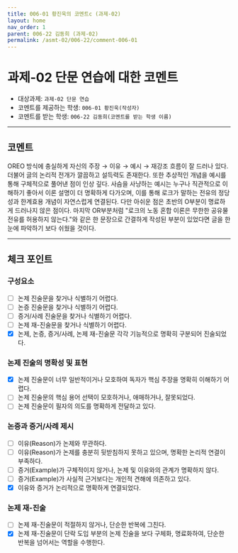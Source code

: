 ```yaml
---
title: 006-01 황진욱의 코멘트c (과제-02)
layout: home
nav_order: 1
parent: 006-22 김동희 (과제-02)
permalink: /asmt-02/006-22/comment-006-01
---
```


# 과제-02 단문 연습에 대한 코멘트

- 대상과제: `과제-02 단문 연습`
- 코멘트를 제공하는 학생: `006-01 황진욱(작성자)` 
- 코멘트를 받는 학생: `006-22 김동희(코멘트를 받는 학생 이름)` 

---

## 코멘트

OREO 방식에 충실하게 자신의 주장 → 이유 → 예시 → 재강조 흐름이 잘 드러나 있다. 더불어 글의 논리적 전개가 깔끔하고 설득력도 존재한다. 또한 추상적인 개념을 예시를 통해 구체적으로 풀어낸 점이 인상 깊다.  사슴을 사냥하는 예시는 누구나 직관적으로 이해하기 좋아서 이론 설명이 더 명확하게 다가오며, 이를 통해 로크가 말하는 전유의 정당성과 한계효용 개념이 자연스럽게 연결된다.
다만 아쉬운 점은 초반의 O부분이 명료하게 드러나지 않은 점이다. 마지막 OR부분처럼 "로크의 노동 혼합 이론은 무한한 공유물 전유를 허용하지 않는다."와 같은 한 문장으로 간결하게 작성된 부분이 있었다면 글을 한 눈에 파악하기 보다 쉬웠을 것이다.

---

## 체크 포인트

### **구성요소**
- [ ] 논제 진술문을 찾거나 식별하기 어렵다.
- [ ] 논증 진술문을 찾거나 식별하기 어렵다.
- [ ] 증거/사례 진술문을 찾거나 식별하기 어렵다.
- [ ] 논제 재-진술문을 찾거나 식별하기 어렵다.
- [x] 논제, 논증, 증거/사례, 논제 재-진술문 각각 기능적으로 명확히 구분되어 진술되었다.

### **논제 진술의 명확성 및 표현**  
- [x] 논제 진술문이 너무 일반적이거나 모호하여 독자가 핵심 주장을 명확히 이해하기 어렵다.  
- [ ] 논제 진술문의 핵심 용어 선택이 모호하거나, 애매하거나, 잘못되었다.  
- [ ] 논제 진술문이 필자의 의도를 명확하게 전달하고 있다.  

### **논증과 증거/사례 제시**  
- [ ] 이유(Reason)가 논제와 무관하다.
- [ ] 이유(Reason)가 논제를 충분히 뒷받침하지 못하고 있으며, 명확한 논리적 연결이 부족하다.  
- [ ] 증거(Example)가 구체적이지 않거나, 논제 및 이유와의 관계가 명확하지 않다. 
- [ ] 증거(Example)가 사실적 근거보다는 개인적 견해에 의존하고 있다.  
- [x] 이유와 증거가 논리적으로 명확하게 연결되었다.  

### **논제 재-진술**  
- [ ] 논제 재-진술문이 적절하지 않거나, 단순한 반복에 그친다.   
- [x] 논제 재-진술문이 단락 도입 부분의 논제 진술을 보다 구체화, 명료화하여, 단순한 반복을 넘어서는 역할을 수행한다. 